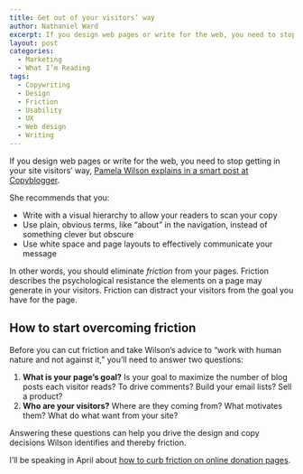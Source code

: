 ```yaml
---
title: Get out of your visitors’ way
author: Nathaniel Ward
excerpt: If you design web pages or write for the web, you need to stop getting in your site visitors’ way. In other words, you should eliminate friction from your pages.
layout: post
categories:
  - Marketing
  - What I’m Reading
tags:
  - Copywriting
  - Design
  - Friction
  - Usability
  - UX
  - Web design
  - Writing
---
```


If you design web pages or write for the web, you need to stop getting in your site visitors’ way, [Pamela Wilson explains in a smart post at Copyblogger][1].

She recommends that you:

  * Write with a visual hierarchy to allow your readers to scan your copy
  * Use plain, obvious terms, like “about” in the navigation, instead of something clever but obscure
  * Use white space and page layouts to effectively communicate your message

In other words, you should eliminate *friction* from your pages. Friction describes the psychological resistance the elements on a page may generate in your visitors. Friction can distract your visitors from the goal you have for the page.<!--more-->

## How to start overcoming friction

Before you can cut friction and take Wilson’s advice to “work with human nature and not against it,” you’ll need to answer two questions:

  1. **What is your page’s goal?** Is your goal to maximize the number of blog posts each visitor reads? To drive comments? Build your email lists? Sell a product?
  2. **Who are your visitors?** Where are they coming from? What motivates them? What do what want from your site?

Answering these questions can help you drive the design and copy decisions Wilson identifies and thereby friction.

I’ll be speaking in April about [how to curb friction on online donation pages][2].

 [1]: http://www.copyblogger.com/human-web-design/
 [2]: http://www.nathanielward.net/2012/11/is-friction-killing-your-online-fundraising/